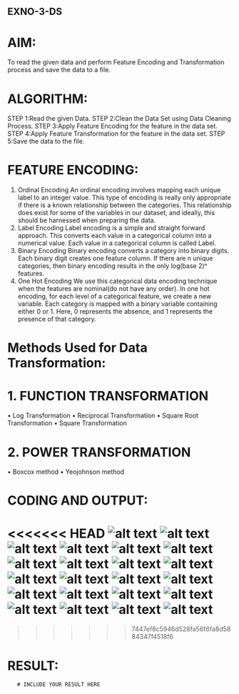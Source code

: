 ## EXNO-3-DS

# AIM:
To read the given data and perform Feature Encoding and Transformation process and save the data to a file.

# ALGORITHM:
STEP 1:Read the given Data.
STEP 2:Clean the Data Set using Data Cleaning Process.
STEP 3:Apply Feature Encoding for the feature in the data set.
STEP 4:Apply Feature Transformation for the feature in the data set.
STEP 5:Save the data to the file.

# FEATURE ENCODING:
1. Ordinal Encoding
An ordinal encoding involves mapping each unique label to an integer value. This type of encoding is really only appropriate if there is a known relationship between the categories. This relationship does exist for some of the variables in our dataset, and ideally, this should be harnessed when preparing the data.
2. Label Encoding
Label encoding is a simple and straight forward approach. This converts each value in a categorical column into a numerical value. Each value in a categorical column is called Label.
3. Binary Encoding
Binary encoding converts a category into binary digits. Each binary digit creates one feature column. If there are n unique categories, then binary encoding results in the only log(base 2)ⁿ features.
4. One Hot Encoding
We use this categorical data encoding technique when the features are nominal(do not have any order). In one hot encoding, for each level of a categorical feature, we create a new variable. Each category is mapped with a binary variable containing either 0 or 1. Here, 0 represents the absence, and 1 represents the presence of that category.

# Methods Used for Data Transformation:
  # 1. FUNCTION TRANSFORMATION
• Log Transformation
• Reciprocal Transformation
• Square Root Transformation
• Square Transformation
  # 2. POWER TRANSFORMATION
• Boxcox method
• Yeojohnson method

# CODING AND OUTPUT:
<<<<<<< HEAD
![alt text](<Screenshot 2025-04-20 202742.png>)
![alt text](<Screenshot 2025-04-20 202751.png>)
![alt text](<Screenshot 2025-04-20 202800.png>)
![alt text](<Screenshot 2025-04-20 202808.png>)
![alt text](<Screenshot 2025-04-20 202816.png>)
![alt text](<Screenshot 2025-04-20 202941.png>)
![alt text](<Screenshot 2025-04-20 202954.png>)
![alt text](<Screenshot 2025-04-20 203006.png>)
![alt text](<Screenshot 2025-04-20 203015.png>)
![alt text](<Screenshot 2025-04-20 203029.png>)
![alt text](<Screenshot 2025-04-20 203040.png>)
![alt text](<Screenshot 2025-04-20 203057.png>)
![alt text](<Screenshot 2025-04-20 203134.png>)
![alt text](<Screenshot 2025-04-20 203150.png>)
![alt text](<Screenshot 2025-04-20 203214.png>)
![alt text](<Screenshot 2025-04-20 203231.png>)
![alt text](<Screenshot 2025-04-20 203245.png>)
![alt text](<Screenshot 2025-04-20 203254.png>)
![alt text](<Screenshot 2025-04-20 203302.png>)
![alt text](<Screenshot 2025-04-20 203427.png>)
![alt text](<Screenshot 2025-04-20 203436.png>)
![alt text](<Screenshot 2025-04-20 203445.png>)
=======


>>>>>>> 7447ef8c5946d528fa56f6fa8d5884347f4518f6
# RESULT:
       # INCLUDE YOUR RESULT HERE

       
